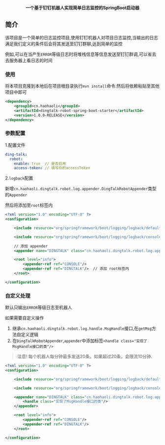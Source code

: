 <p align="center">
	<strong>一个基于钉钉机器人实现简单日志监控的SpringBoot启动器</strong>
</p>

## 简介

该项目是一个简单的日志监控项目,使用钉钉机器人对项目日志监控,当输出的日志满足我们定义的条件后会将其发送至钉钉群聊,达到简单的监控

例如,可以在当产生`ERROR`等级日志时将堆栈信息等信息发送至钉钉群调,可以省去去服务器上看日志的时间

### 使用

将本项目克隆到本地后在项目根目录执行`mvn install`命令.然后将依赖粘贴至其他项目中即可

```xml
<dependency>
    <groupId>cn.haohaoli</groupId>
    <artifactId>dingtalk-robot-spring-boot-starter</artifactId>
    <version>1.0.0-RELEASE</version>
</dependency>
```

### 参数配置

1.配置文件

```yaml
ding-talk:
  robot:
    enable: true  // 是否启用
    access-token: // 填写你的accessToken
```

2.`logback`配置

新增`cn.haohaoli.dingtalk.robot.log.appender.DingTalkRobotAppender`类型的`Appender`

然后将添加至`root`标签内

```xml
<?xml version="1.0" encoding="UTF-8" ?>
<configuration>

    <include resource="org/springframework/boot/logging/logback/defaults.xml" />

    <include resource="org/springframework/boot/logging/logback/console-appender.xml" />
    
    // 添加 appender
    <appender name="DINGTALK" class="cn.haohaoli.dingtalk.robot.log.appender.DingTalkRobotAppender"/>

    <root level="info">
        <appender-ref ref="CONSOLE"/>
        <appender-ref ref="DINGTALK"/>  // 添加 root标签内
    </root>

</configuration>
```

### 自定义处理

默认只输出`ERROR`等级日志至机器人

如果需要自定义操作

   1. 继承`cn.haohaoli.dingtalk.robot.log.handle.MsgHandle`接口,在`getMsg`方法自定义逻辑
   2. 在`DingTalkRobotAppender`,`appender`中添加标签`<handle class="实现了MsgHandle接口的类"/>`

> 注意! 每个机器人每分钟最多发送20条。如果超过20条，会限流10分钟.

```xml
<?xml version="1.0" encoding="UTF-8" ?>
<configuration>

    <include resource="org/springframework/boot/logging/logback/defaults.xml" />

    <include resource="org/springframework/boot/logging/logback/console-appender.xml" />

    <appender name="DINGTALK" class="cn.haohaoli.dingtalk.robot.log.appender.DingTalkRobotAppender">
        <handle class="实现了MsgHandle接口的类"/>
    </appender>

    <root level="info">
        <appender-ref ref="CONSOLE"/>
        <appender-ref ref="DINGTALK"/>
    </root>

</configuration>
```